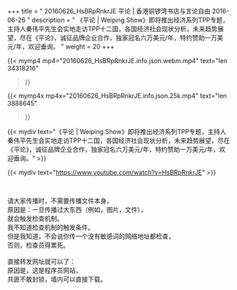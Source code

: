 +++
title = " 20160626_HsBRpRnkrJE 平论 | 香港铜锣湾书店与言论自由 2016-06-26 "
description = " 《平论 | Weiping Show》即将推出经济系列TPP专题，主持人秦伟平先生会实地走访TPP十二国，各国经济社会现状分析，未来趋势展望，尽在《平论》，诚征品牌企业合作，独家冠名六万美元/年，特约赞助一万美元/年，欢迎垂询。 "
weight = 20
+++

{{< mymp4 mp4="20160626_HsBRpRnkrJE.info.json.webm.mp4" 
text="len 34318216"
>}}

{{< mymp4x  mp4x="20160626_HsBRpRnkrJE.info.json.25k.mp4"
text="len 3888645"
>}}


{{< mydiv text="《平论 | Weiping Show》即将推出经济系列TPP专题，主持人秦伟平先生会实地走访TPP十二国，各国经济社会现状分析，未来趋势展望，尽在《平论》，诚征品牌企业合作，独家冠名六万美元/年，特约赞助一万美元/年，欢迎垂询。" >}}
<br>

{{< mydiv text="https://www.youtube.com/watch?v=HsBRpRnkrJE" >}}


<br>

请大家传播时，不需要传播文件本身，<br>
原因是：一旦传播过大东西（例如，图片，文件），<br>
就会触发检查机制。<br>
我不知道检查机制的触发条件。<br>
但是我知道，不会说你传一个没有敏感词的网络地址都检查，<br>
否则，检查员得累死。<br><br>
直接转发网址就可以了：<br>
原因是，这是程序员网站，<br>
共匪不敢封锁，墙内可以直接下载。


